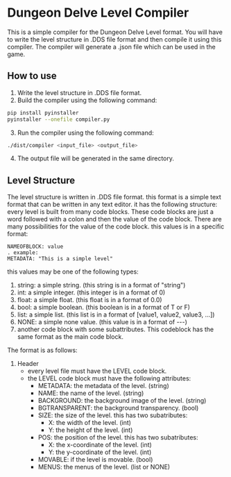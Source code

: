 # Dungeon Delve Level Compiler
This is a simple compiler for the Dungeon Delve Level format. You will have to write the level structure in .DDS file format and then compile it using this compiler. The compiler will generate a .json file which can be used in the game.

## How to use
1. Write the level structure in .DDS file format.
2. Build the compiler using the following command:
```bash
pip install pyinstaller
pyinstaller --onefile compiler.py
```
3. Run the compiler using the following command:
```bash
./dist/compiler <input_file> <output_file>
```
4. The output file will be generated in the same directory.

## Level Structure
The level structure is written in .DDS file format. 
this format is a simple text format that can be written in any text editor. it has the following structure:
every level is built from many code blocks. These code blocks are just a word followed with a colon and then the value of the code block. There are many possibilities for the value of the code block. this values is in a specific format:
```DDS
NAMEOFBLOCK: value
. example:
METADATA: "This is a simple level"
```
this values may be one of the following types:
1. string: a simple string. (this string is in a format of "string")
2. int: a simple integer. (this integer is in a format of 0)
3. float: a simple float. (this float is in a format of 0.0)
4. bool: a simple boolean. (this boolean is in a format of T or F)
5. list: a simple list. (this list is in a format of [value1, value2, value3, ...])
6. NONE: a simple none value. (this value is in a format of ---)
7. another code block with some subattributes. This codeblock has the same format as the main code block.

The format is as follows:
1. Header
    - every level file must have the LEVEL code block.
    - the LEVEL code block must have the following attributes:
        - METADATA: the metadata of the level. (string)
        - NAME: the name of the level. (string)
        - BACKGROUND: the background image of the level. (string)
        - BGTRANSPARENT: the background transparency. (bool)
        - SIZE: the size of the level. this has two subatributes:
            - X: the width of the level. (int)
            - Y: the height of the level. (int)
        - POS: the position of the level. this has two subatributes:
            - X: the x-coordinate of the level. (int)
            - Y: the y-coordinate of the level. (int)
        - MOVABLE: if the level is movable. (bool)
        - MENUS: the menus of the level. (list or NONE)



